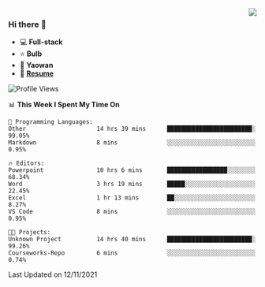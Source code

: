 <img align="right" src="https://github-readme-stats.vercel.app/api?username=LolipopJ&show_icons=true&count_private=true&hide_title=true&include_all_commits=true&theme=vue">

### Hi there 👋

- :computer: **Full-stack**
- :star: **Bulb**
- :pill: **Yaowan**
- :milky_way: [**Resume**](https://cdn.jsdelivr.net/gh/lolipopj/resume/export/resume-en.pdf)

<!--START_SECTION:waka-->
![Profile Views](http://img.shields.io/badge/Profile%20Views-4-blue)

📊 **This Week I Spent My Time On** 

```text
💬 Programming Languages: 
Other                    14 hrs 39 mins      ████████████████████████░   99.05% 
Markdown                 8 mins              ░░░░░░░░░░░░░░░░░░░░░░░░░   0.95%

🔥 Editors: 
Powerpoint               10 hrs 6 mins       █████████████████░░░░░░░░   68.34% 
Word                     3 hrs 19 mins       █████░░░░░░░░░░░░░░░░░░░░   22.45% 
Excel                    1 hr 13 mins        ██░░░░░░░░░░░░░░░░░░░░░░░   8.27% 
VS Code                  8 mins              ░░░░░░░░░░░░░░░░░░░░░░░░░   0.95%

🐱‍💻 Projects: 
Unknown Project          14 hrs 40 mins      ████████████████████████░   99.26% 
Courseworks-Repo         6 mins              ░░░░░░░░░░░░░░░░░░░░░░░░░   0.74%

```


 Last Updated on 12/11/2021
<!--END_SECTION:waka-->
